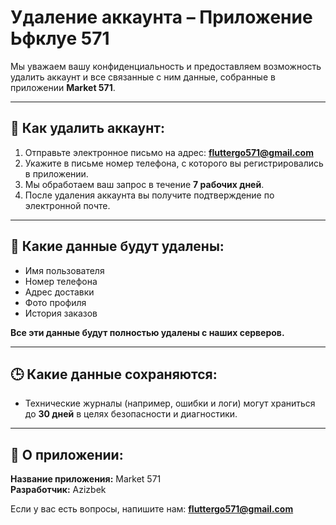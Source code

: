 # Удаление аккаунта – Приложение Ьфклуе 571

Мы уважаем вашу конфиденциальность и предоставляем возможность удалить аккаунт и все связанные с ним данные, собранные в приложении **Market 571**.

---

## 📌 Как удалить аккаунт:

1. Отправьте электронное письмо на адрес: **fluttergo571@gmail.com**
2. Укажите в письме номер телефона, с которого вы регистрировались в приложении.
3. Мы обработаем ваш запрос в течение **7 рабочих дней**.
4. После удаления аккаунта вы получите подтверждение по электронной почте.

---

## 🔐 Какие данные будут удалены:

- Имя пользователя
- Номер телефона
- Адрес доставки
- Фото профиля
- История заказов

**Все эти данные будут полностью удалены с наших серверов.**

---

## 🕒 Какие данные сохраняются:

- Технические журналы (например, ошибки и логи) могут храниться до **30 дней** в целях безопасности и диагностики.

---

## 📱 О приложении:

**Название приложения:** Market 571  
**Разработчик:** Azizbek

Если у вас есть вопросы, напишите нам: **fluttergo571@gmail.com**
